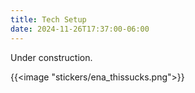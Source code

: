 ```yaml
---
title: Tech Setup
date: 2024-11-26T17:37:00-06:00
---
```


Under construction.

{{<image "stickers/ena_thissucks.png">}}